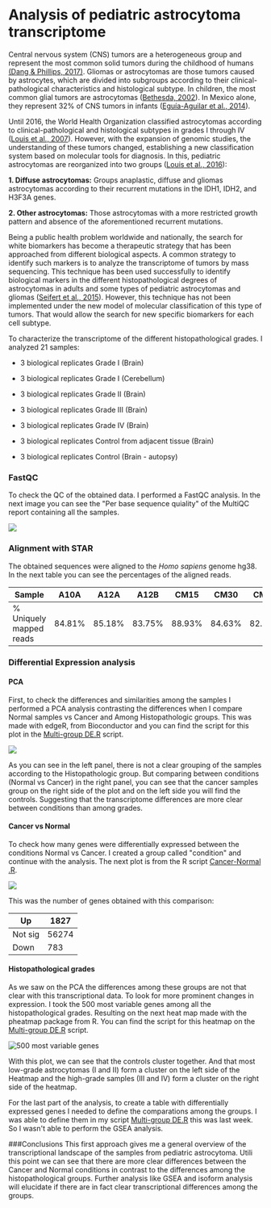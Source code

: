 # Analysis of pediatric astrocytoma transcriptome

Central nervous system (CNS) tumors are a heterogeneous group and represent the most common solid tumors during the childhood of humans [(Dang & Phillips, 2017)](https://www.ncbi.nlm.nih.gov/pubmed/29200119). Gliomas or astrocytomas are those tumors caused by astrocytes, which are divided into subgroups according to their clinical-pathological characteristics and histological subtype. In children, the most common glial tumors are astrocytomas ([Bethesda, 2002](https://www.ncbi.nlm.nih.gov/books/NBK82221/)). In Mexico alone, they represent 32% of CNS tumors in infants ([Eguía-Aguilar et al., 2014](https://www.ncbi.nlm.nih.gov/pubmed/24718706)).

Until 2016, the World Health Organization classified astrocytomas according to clinical-pathological and histological subtypes in grades I through IV ([Louis et al., 2007](https://www.ncbi.nlm.nih.gov/pubmed/?term=Louis%2C+D.+N.%2C+Ohgaki%2C+H.%2C+Wiestler%2C+O.+D.%2C+Cavenee%2C+W.+K.%2C+Burger%2C+P.+C.%2C+Jouvet%2C+A.%2C+%E2%80%A6+Kleihues%2C+P.+(2007).+The+2007+WHO+classification+of+tumours+of+the+central+nervous+system.+Acta+Neuropathologica%2C+114(2)%2C+97-109.+https%3A%2F%2Fdoi.org%2F10.1007%2Fs00401-007-0243-4)). However, with the expansion of genomic studies, the understanding of these tumors changed, establishing a new classification system based on molecular tools for diagnosis. In this, pediatric astrocytomas are reorganized into two groups ([Louis et al., 2016](https://www.ncbi.nlm.nih.gov/pubmed/27157931)):

**1. Diffuse astrocytomas:** Groups anaplastic, diffuse and gliomas astrocytomas according to their recurrent mutations in the IDH1, IDH2, and H3F3A genes.

**2. Other astrocytomas:** Those astrocytomas with a more restricted growth pattern and absence of the aforementioned recurrent mutations.

Being a public health problem worldwide and nationally, the search for white biomarkers has become a therapeutic strategy that has been approached from different biological aspects. A common strategy to identify such markers is to analyze the transcriptome of tumors by mass sequencing. This technique has been used successfully to identify biological markers in the different histopathological degrees of astrocytomas in adults and some types of pediatric astrocytomas and gliomas ([Seifert et al., 2015](https://bmccancer.biomedcentral.com/articles/10.1186/s12885-015-1939-9)). However, this technique has not been implemented under the new model of molecular classification of this type of tumors. That would allow the search for new specific biomarkers for each cell subtype.

To characterize the transcriptome of the different histopathological grades. I analyzed 21 samples:

* 3 biological replicates Grade I (Brain)
* 3 biological replicates Grade I (Cerebellum)
* 3 biological replicates Grade II (Brain)
* 3 biological replicates Grade III (Brain)
* 3 biological replicates Grade IV (Brain)

* 3 biological replicates Control from adjacent tissue (Brain)
* 3 biological replicates Control (Brain - autopsy)

### FastQC 

To check the QC of the obtained data. I performed a FastQC analysis. In the next image you can see the "Per base sequence quiality" of the MultiQC report containing all the samples. 

![](https://github.com/FernandaDiaz12/pediatric_astrocytoma/blob/master/Reports/QC.png)

### Alignment with STAR 

The obtained sequences were aligned to the _Homo sapiens_ genome hg38. In the next table you can see the percentages of the aligned reads. 

| Sample                  | A10A   | A12A   | A12B   | CM15   | CM30   | CM39   | CM46   | CM54   | CM71   | CM75   | CM8    | M102   | M108   | M10    | M20    | M29    | M49    | M692   |
|-------------------------|--------|--------|--------|--------|--------|--------|--------|--------|--------|--------|--------|--------|--------|--------|--------|--------|--------|--------|
| % Uniquely mapped reads | 84.81% | 85.18% | 83.75% | 88.93% | 84.63% | 82.21% | 86.88% | 84.91% | 86.97% | 86.51% | 83.99% | 88.25% | 85.99% | 85.48% | 88.74% | 84.29% | 87.00% | 83.71% |



### Differential Expression analysis

#### PCA

First, to check the differences and similarities among the samples I performed a PCA analysis contrasting the differences when I compare Normal samples vs Cancer and Among Histopathologic groups. This was made with edgeR, from Bioconductor and you can find the script for this plot in the [Multi-group DE.R](https://github.com/FernandaDiaz12/pediatric_astrocytoma/blob/master/bin/7.%20edgeR/Multi-group%20DE.R) script. 

![](https://github.com/FernandaDiaz12/pediatric_astrocytoma/blob/master/Reports/Rplot_for%20analysis.png)

As you can see in the left panel, there is not a clear grouping of the samples according to the Histopathologic group. But comparing between conditions (Normal vs Cancer) in the right panel, you can see that the cancer samples group on the right side of the plot and on the left side you will find the controls.
Suggesting that the transcriptome differences are more clear between conditions than among grades. 


#### Cancer vs Normal 

To check how many genes were differentially expressed between the conditions Normal vs Cancer. I created a group called "condition" and continue with the analysis. The next plot is from the R script [Cancer-Normal .R](https://github.com/FernandaDiaz12/pediatric_astrocytoma/blob/master/bin/7.%20edgeR/Cancer-Normal%20.R). 

![](https://github.com/FernandaDiaz12/pediatric_astrocytoma/blob/master/Reports/Rplot_CancervsNormal.png)

This was the number of genes obtained with this comparison:

| Up      | 1827  |
|---------|-------|
| Not sig | 56274 |
| Down    | 783   |


#### Histopathological grades

As we saw on the PCA the differences among these groups are not that clear with this transcriptional data. To look for more prominent changes in expression. I took the 500 most variable genes among all the histopathological grades. Resulting on the next heat map made with the pheatmap package from R. You can find the script for this heatmap on the [Multi-group DE.R](https://github.com/FernandaDiaz12/pediatric_astrocytoma/blob/master/bin/7.%20edgeR/Multi-group%20DE.R) script.

![500 most variable genes](https://github.com/FernandaDiaz12/pediatric_astrocytoma/blob/master/Reports/Rplot_pheatmap.png)

With this plot, we can see that the controls cluster together. And that most low-grade astrocytomas (I and II) form a cluster on the left side of the Heatmap and the high-grade samples (III and IV) form a cluster on the right side of the heatmap. 

For the last part of the analysis, to create a table with differentially expressed genes I needed to define the comparations among the groups. I was able to define them in my script [Multi-group DE.R](https://github.com/FernandaDiaz12/pediatric_astrocytoma/blob/master/bin/7.%20edgeR/Multi-group%20DE.R) this was last week. So I wasn't able to perform the GSEA analysis. 


###Conclusions 
This first approach gives me a general overview of the transcriptional landscape of the samples from pediatric astrocytoma. Utili this point we can see that there are more clear differences between the Cancer and Normal conditions in contrast to the differences among the histopathological groups. Further analysis like GSEA and isoform analysis will elucidate if there are in fact clear transcriptional differences among the groups. 




